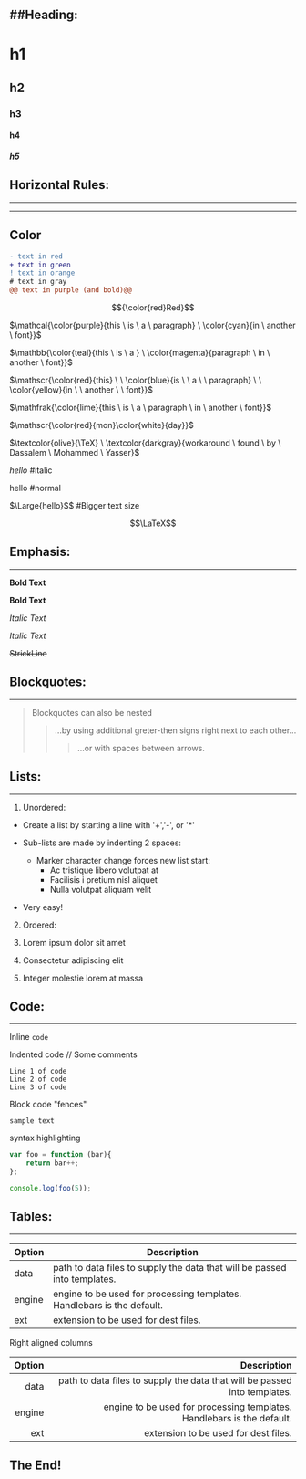 ##Heading:
-----------
# h1
## h2
### h3
#### h4
##### h5

## Horizontal Rules:
---------------------
___

## Color
```diff
- text in red
+ text in green
! text in orange
# text in gray
@@ text in purple (and bold)@@
```
$${\color{red}Red}$$

$\mathcal{\color{purple}{this \ is \ a \ paragraph} \ \color{cyan}{in \ another \ font}}$

$\mathbb{\color{teal}{this \ is \ a } \ \color{magenta}{paragraph \ in \ another \ font}}$

$\mathscr{\color{red}{this} \ \ \color{blue}{is \ \ a \ \ paragraph} \ \ \color{yellow}{in \ \ another \ \ font}}$

$\mathfrak{\color{lime}{this \ is \ a \ paragraph \ in \ another \ font}}$

$\mathscr{\color{red}{mon}\color{white}{day}}$

$\textcolor{olive}{\TeX} \ \textcolor{darkgray}{workaround \ found \ by \ Dassalem \ Mohammed \ Yasser}$

$\textit{hello}$  #italic

$\text{hello}$    #normal

$\Large{hello}$$   #Bigger text size

$$\LaTeX$$

## Emphasis:
-------------
**Bold Text**

__Bold Text__

*Italic Text*

_Italic Text_

~~StrickLine~~

## Blockquotes:
----------------
> Blockquotes can also be nested
>> ...by using additional greter-then signs right next to each other...
>>>...or with spaces between arrows.

## Lists:
----------

1. Unordered:

+ Create a list by starting a line with '+','-', or '*' 
+ Sub-lists are made by indenting 2 spaces:

	- Marker character change forces new list start: 
	  * Ac tristique libero volutpat at 
	  + Facilisis i pretium nisl aliquet 
	  - Nulla volutpat aliquam velit

+ Very easy!

2. Ordered:

1. Lorem ipsum dolor sit amet 
2. Consectetur adipiscing elit 
3. Integer molestie lorem at massa

## Code:
---------
Inline `code`

Indented code
// Some comments

	Line 1 of code
	Line 2 of code
	Line 3 of code

Block code "fences"

```
sample text
```

syntax highlighting

```js
var foo = function (bar){
	return bar++;
};

console.log(foo(5));
```

## Tables:
-----------
| Option | Description |
| ------ | ----------- |
| data   | path to data files to supply the data that will be passed into templates. |
| engine | engine to be used for processing templates. Handlebars is the default. | 
| ext    | extension to be used for dest files. |

Right aligned columns

| Option | Description |
| ------:| -----------:|
| data   | path to data files to supply the data that will be passed into templates. |
| engine | engine to be used for processing templates. Handlebars is the default. |
| ext    | extension to be used for dest files. |


## The End!

